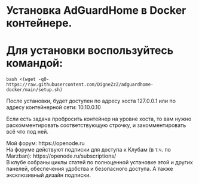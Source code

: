 # Установка AdGuardHome в Docker контейнере.

# Для установки воспользуйтесь командой:
```
bash <(wget -qO- https://raw.githubusercontent.com/DigneZzZ/adguardhome-docker/main/setup.sh)
```

После установки, будет доступен по адресу хоста 127.0.0.1 или по адресу контейнерной сети: 10.10.0.10

Если есть задача пробросить контейнер на уровне хоста, то вам нужно раскомментировать соответствующую строчку, и закомментировать всё что под ней.

<p>
  Мой форум: https://openode.ru
  <br />На форуме действуют подписки для доступа к Клубам (в т.ч. по Marzban): https://openode.ru/subscriptions/
  <br />В клубе собраны циклы статей по полноценной установке этой и других панелей, обеспечения удобства и безопасного доступа. А также эксклюзивный дизайн подписки.
</p>
